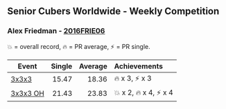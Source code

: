 ## Senior Cubers Worldwide - Weekly Competition
### Alex Friedman - [2016FRIE06](https://www.worldcubeassociation.org/persons/2016FRIE06)

💥 = overall record, 🔥 = PR average, ⚡ = PR single.

| Event | Single | Average | Achievements|
| -- | --: | --: | :-- |
| [3x3x3](alex_friedman/333.md) | 15.47 | 18.36 | 🔥 x 3, ⚡ x 3 |
| [3x3x3 OH](alex_friedman/333oh.md) | 21.43 | 23.83 | 💥 x 2, 🔥 x 4, ⚡ x 4 |

<!-- Global site tag (gtag.js) - Google Analytics -->
<script async src="https://www.googletagmanager.com/gtag/js?id=UA-86348435-3"></script>
<script>window.dataLayer = window.dataLayer || []; function gtag() {dataLayer.push(arguments);} gtag('js', new Date()); gtag('config', 'UA-86348435-3');</script>
